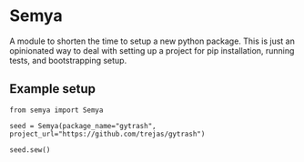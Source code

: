 # Semya

A module to shorten the time to setup a new python package. This is just an opinionated
way to deal with setting up a project for pip installation, running tests, and
bootstrapping setup.

## Example setup

```
from semya import Semya

seed = Semya(package_name="gytrash", project_url="https://github.com/trejas/gytrash")

seed.sew()
```
